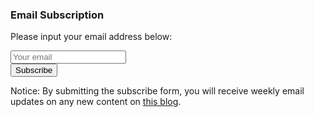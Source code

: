 ### Email Subscription


Please input your email address below:  

<form action="https://getsimpleform.com/messages?form_api_token=c3598d52a926ffd75dc60177ecb06590" method="post">
  <!-- the redirect_to is optional, the form will redirect to the referrer on submission -->
  <input type='hidden' name='redirect_to' value='https://yudong-94.github.io/personal-website/subscribe-success' />
  <!-- all your input fields here.... -->
  <input type="email" placeholder="Your email" id="email"/>
  <br>
  <input type="submit" value="Subscribe" id="submit"/>
</form>

Notice: By submitting the subscribe form, you will receive weekly email updates on any new content on [this blog](https://yudong-94.github.io/personal-website/).
